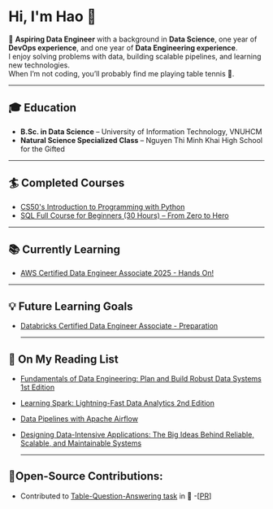 # Hi, I'm Hao 👋

🎯 **Aspiring Data Engineer** with a background in **Data Science**, one year of **DevOps experience**, and one year of **Data Engineering experience**.  
I enjoy solving problems with data, building scalable pipelines, and learning new technologies.  
When I’m not coding, you’ll probably find me playing table tennis 🏓.  

---

## 🎓 Education
- **B.Sc. in Data Science** – University of Information Technology, VNUHCM  
- **Natural Science Specialized Class** – Nguyen Thi Minh Khai High School for the Gifted  

---
## :surfer: Completed Courses
- [CS50's Introduction to Programming with Python](https://learning.edx.org/course/course-v1:HarvardX+CS50P+Python/home)
- [SQL Full Course for Beginners (30 Hours) – From Zero to Hero](https://www.youtube.com/watch?v=SSKVgrwhzus&t=102649s)

---
## :books: Currently Learning
- [AWS Certified Data Engineer Associate 2025 - Hands On!](https://www.udemy.com/course/aws-data-engineer/?couponCode=2021PM25)

  
---
## :bulb: Future Learning Goals
- [Databricks Certified Data Engineer Associate - Preparation](https://www.udemy.com/course/databricks-certified-data-engineer-associate/?couponCode=2021PM25)

  ---
## :notebook: On My Reading List
- [Fundamentals of Data Engineering: Plan and Build Robust Data Systems 1st Edition](https://www.amazon.com/Fundamentals-Data-Engineering-Robust-Systems/dp/1098108302)
- [Learning Spark: Lightning-Fast Data Analytics 2nd Edition](https://www.amazon.com/Learning-Spark-Jules-Damji/dp/1492050040)
- [Data Pipelines with Apache Airflow](https://www.amazon.com/Data-Pipelines-Apache-Airflow-Harenslak/dp/1617296902)
- [Designing Data-Intensive Applications: The Big Ideas Behind Reliable, Scalable, and Maintainable Systems](https://www.amazon.com/Designing-Data-Intensive-Applications-Reliable-Maintainable-dp-1098119061/dp/1098119061)

  ---
## 🥷Open-Source Contributions:
- Contributed to [Table-Question-Answering task](https://huggingface.co/tasks/table-question-answering) in 🤗 -[[PR](https://github.com/huggingface/hub-docs/pull/398)]
